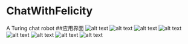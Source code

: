 # ChatWithFelicity
A Turing chat robot 
##应用界面
![alt text](http://ww3.sinaimg.cn/bmiddle/df755665gw1euc0c613ifj20k00zkwl6.jpg) 
![alt text](http://ww3.sinaimg.cn/bmiddle/df755665gw1euc0c6uli3j20k00zkjvr.jpg)
![alt text](http://ww2.sinaimg.cn/bmiddle/df755665gw1euc0c7rb3oj20k00zkgot.jpg)
![alt text](http://ww1.sinaimg.cn/bmiddle/df755665gw1euc0c8oe4nj20k00zkq9h.jpg)
![alt text](http://ww2.sinaimg.cn/bmiddle/df755665gw1euc0c9pud6j20k00zkjyu.jpg)
![alt text](http://ww4.sinaimg.cn/bmiddle/df755665gw1euc0can80uj20k00zkgot.jpg)
![alt text](http://ww3.sinaimg.cn/bmiddle/df755665gw1euc0cb5s9ij20k00zk0vs.jpg)
![alt text](http://ww1.sinaimg.cn/bmiddle/df755665gw1euc0cblmjaj20k00zk413.jpg)
